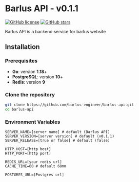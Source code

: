 # Barlus API - v0.1.1

[![GitHub license](https://img.shields.io/github/license/barlus-engineer/barlus-api)](https://github.com/barlus-engineer/barlus-api/blob/main/LICENSE)
[![GitHub stars](https://img.shields.io/github/stars/barlus-engineer/barlus-api)](https://github.com/barlus-engineer/barlus-api/stargazers)

Barlus API is a backend service for barlus website

## Installation

### Prerequisites
- **Go**: version **1.18**+
- **PostgreSQL**: version **10**+
- **Redis**: version **9**

### Clone the repository
```sh
git clone https://github.com/barlus-engineer/barlus-api.git
cd barlus-api
```

### Environment Variables
```
SERVER_NAME=[server name] # default (Barlus API)
SERVER_VERSION=[server version] # default (v0.1.1)
SERVER_RELEASE=[true or false] # default (false)

HTTP_HOST=[http host]
HTTP_PORT=[http port]

REDIS_URL=[your redis url]
CACHE_TIME=60 # default 60mn

POSTGRES_URL=[Postgres url]
```